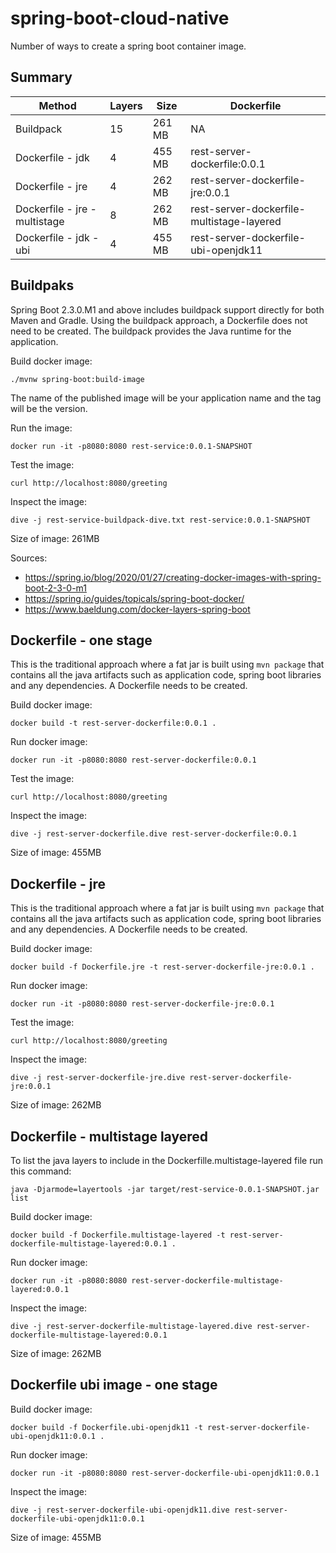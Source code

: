 # spring-boot-cloud-native

Number of ways to create a spring boot container image.

## Summary

| Method | Layers | Size | Dockerfile |
| ------ | ------ | ---- | ---------- |
| Buildpack | 15 | 261 MB | NA |
| Dockerfile - jdk | 4 | 455 MB | rest-server-dockerfile:0.0.1 |
| Dockerfile - jre | 4 | 262 MB | rest-server-dockerfile-jre:0.0.1 |
| Dockerfile - jre - multistage | 8 | 262 MB | rest-server-dockerfile-multistage-layered |
| Dockerfile - jdk - ubi | 4 | 455 MB | rest-server-dockerfile-ubi-openjdk11 |
 


## Buildpaks

Spring Boot 2.3.0.M1 and above includes buildpack support directly for both Maven and Gradle.
Using the buildpack approach, a Dockerfile does not need to be created.  The buildpack provides the Java runtime for the application.

Build docker image:
```
./mvnw spring-boot:build-image
```
The name of the published image will be your application name and the tag will be the version.

Run the image:
```
docker run -it -p8080:8080 rest-service:0.0.1-SNAPSHOT
```

Test the image:
```
curl http://localhost:8080/greeting
```

Inspect the image:
```
dive -j rest-service-buildpack-dive.txt rest-service:0.0.1-SNAPSHOT
```

Size of image: 261MB

Sources:
* https://spring.io/blog/2020/01/27/creating-docker-images-with-spring-boot-2-3-0-m1
* https://spring.io/guides/topicals/spring-boot-docker/
* https://www.baeldung.com/docker-layers-spring-boot

## Dockerfile - one stage

This is the traditional approach where a fat jar is built using `mvn package` that contains all the java artifacts such as application code, spring boot libraries and any dependencies. A Dockerfile needs to be created.

Build docker image:
```
docker build -t rest-server-dockerfile:0.0.1 .
```

Run docker image:
```
docker run -it -p8080:8080 rest-server-dockerfile:0.0.1
```

Test the image:
```
curl http://localhost:8080/greeting
```

Inspect the image:
```
dive -j rest-server-dockerfile.dive rest-server-dockerfile:0.0.1
```
Size of image: 455MB

## Dockerfile - jre

This is the traditional approach where a fat jar is built using `mvn package` that contains all the java artifacts such as application code, spring boot libraries and any dependencies. A Dockerfile needs to be created.

Build docker image:
```
docker build -f Dockerfile.jre -t rest-server-dockerfile-jre:0.0.1 .
```

Run docker image:
```
docker run -it -p8080:8080 rest-server-dockerfile-jre:0.0.1
```

Test the image:
```
curl http://localhost:8080/greeting
```

Inspect the image:
```
dive -j rest-server-dockerfile-jre.dive rest-server-dockerfile-jre:0.0.1
```
Size of image: 262MB

## Dockerfile - multistage layered

To list the java layers to include in the Dockerfille.multistage-layered file run this command:
```
java -Djarmode=layertools -jar target/rest-service-0.0.1-SNAPSHOT.jar list
```

Build docker image:
```
docker build -f Dockerfile.multistage-layered -t rest-server-dockerfile-multistage-layered:0.0.1 .
```

Run docker image:
```
docker run -it -p8080:8080 rest-server-dockerfile-multistage-layered:0.0.1
```

Inspect the image:
```
dive -j rest-server-dockerfile-multistage-layered.dive rest-server-dockerfile-multistage-layered:0.0.1
```

Size of image: 262MB

## Dockerfile ubi image - one stage

Build docker image:
```
docker build -f Dockerfile.ubi-openjdk11 -t rest-server-dockerfile-ubi-openjdk11:0.0.1 .
```

Run docker image:
```
docker run -it -p8080:8080 rest-server-dockerfile-ubi-openjdk11:0.0.1
```

Inspect the image:
```
dive -j rest-server-dockerfile-ubi-openjdk11.dive rest-server-dockerfile-ubi-openjdk11:0.0.1
```

Size of image: 455MB
